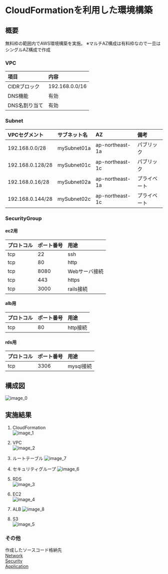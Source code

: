 # CloudFormationを利用した環境構築
## 概要
無料枠の範囲内でAWS環境構築を実施。
※マルチAZ構成は有料枠なので一旦はシングルAZ構成で作成

### VPC
|項目|内容|
| :--- | :--- |
|CIDRブロック|192.168.0.0/16|
|DNS機能|有効|
|DNS名割り当て|有効|

### Subnet
|VPCセグメント|サブネット名|AZ|備考|
| :--- | :--- | :--- | :--- |
|192.168.0.0/28|mySubnet01a|ap-northeast-1a|パブリック|
|192.168.0.128/28|mySubnet01c|ap-northeast-1c|パブリック|
|192.168.0.16/28|mySubnet02a|ap-northeast-1a|プライベート|
|192.168.0.144/28|mySubnet02c|ap-northeast-1c|プライベート|

### SecurityGroup
#### ec2用
|プロトコル|ポート番号|用途|
| :--- | :--- | :--- |
|tcp|22|ssh|
|tcp|80|http|
|tcp|8080|Webサーバ接続|
|tcp|443|https|
|tcp|3000|rails接続|

#### alb用
|プロトコル|ポート番号|用途|
| :--- | :--- | :--- |
|tcp|80|http接続|

#### rds用
|プロトコル|ポート番号|用途|
| :--- | :--- | :--- |
|tcp|3306|mysql接続|


## 構成図
![image_0](img/image_0.png) 

## 実施結果
1. CloudFormation  
![image_1](img/image_1.png)  

2. VPC  
![image_2](img/image_2.png)  

3. ルートテーブル
![image_7](img/image_7.png)  

4. セキュリティグループ
![image_6](img/image_6.png)  

5. RDS  
![image_3](img/image_3.png)  

6. EC2  
![image_4](img/image_4.png)  

7. ALB
![image_8](img/image_8.png)  

8. S3  
![image_5](img/image_5.png)  

### その他
作成したソースコード格納先  
[Network](../source/Network-properties.yml)  
[Security](../source/Security-properties.yml)  
[Application](../source/App-properties.yml)  
